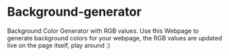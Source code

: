 # Background-generator
Background Color Generator with RGB values.
Use this Webpage to generate background colors for your webpage, the RGB values are updated live on the page itself, play around :)
